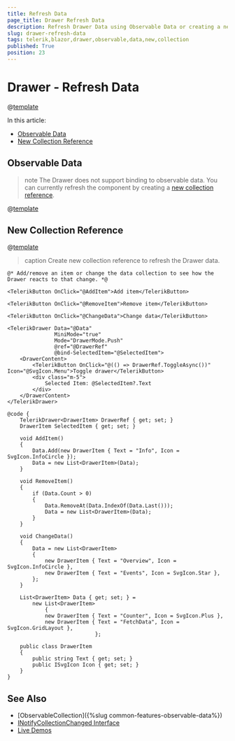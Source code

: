 ```yaml
---
title: Refresh Data
page_title: Drawer Refresh Data
description: Refresh Drawer Data using Observable Data or creating a new Collection reference.
slug: drawer-refresh-data
tags: telerik,blazor,drawer,observable,data,new,collection
published: True
position: 23
---
```


# Drawer - Refresh Data

@[template](/_contentTemplates/common/observable-data.md#intro)

In this article:
- [Observable Data](#observable-data)
- [New Collection Reference](#new-collection-reference)

## Observable Data

>note The Drawer does not support binding to observable data. You can currently refresh the component by creating a [new collection reference](#new-collection-reference).

@[template](/_contentTemplates/common/observable-data.md#observable-data)

## New Collection Reference

@[template](/_contentTemplates/common/observable-data.md#refresh-data)

>caption Create new collection reference to refresh the Drawer data.

````CSHTML
@* Add/remove an item or change the data collection to see how the Drawer reacts to that change. *@

<TelerikButton OnClick="@AddItem">Add item</TelerikButton>

<TelerikButton OnClick="@RemoveItem">Remove item</TelerikButton>

<TelerikButton OnClick="@ChangeData">Change data</TelerikButton>

<TelerikDrawer Data="@Data"
               MiniMode="true"
               Mode="DrawerMode.Push"
               @ref="@DrawerRef"
               @bind-SelectedItem="@SelectedItem">
    <DrawerContent>
        <TelerikButton OnClick="@(() => DrawerRef.ToggleAsync())" Icon="@SvgIcon.Menu">Toggle drawer</TelerikButton>
        <div class="m-5">
            Selected Item: @SelectedItem?.Text
        </div>
    </DrawerContent>
</TelerikDrawer>

@code {
    TelerikDrawer<DrawerItem> DrawerRef { get; set; }
    DrawerItem SelectedItem { get; set; }

    void AddItem()
    {
        Data.Add(new DrawerItem { Text = "Info", Icon = SvgIcon.InfoCircle });
        Data = new List<DrawerItem>(Data);
    }

    void RemoveItem()
    {
        if (Data.Count > 0)
        {
            Data.RemoveAt(Data.IndexOf(Data.Last()));
            Data = new List<DrawerItem>(Data);
        }
    }

    void ChangeData()
    {
        Data = new List<DrawerItem>
        {
            new DrawerItem { Text = "Overview", Icon = SvgIcon.InfoCircle },
            new DrawerItem { Text = "Events", Icon = SvgIcon.Star },
        };
    }

    List<DrawerItem> Data { get; set; } =
        new List<DrawerItem>
            {
            new DrawerItem { Text = "Counter", Icon = SvgIcon.Plus },
            new DrawerItem { Text = "FetchData", Icon = SvgIcon.GridLayout },
                            };

    public class DrawerItem
    {
        public string Text { get; set; }
        public ISvgIcon Icon { get; set; }
    }
}
````

## See Also

  * [ObservableCollection]({%slug common-features-observable-data%})
  * [INotifyCollectionChanged Interface](https://docs.microsoft.com/en-us/dotnet/api/system.collections.specialized.inotifycollectionchanged?view=netframework-4.8)
  * [Live Demos](https://demos.telerik.com/blazor-ui)
